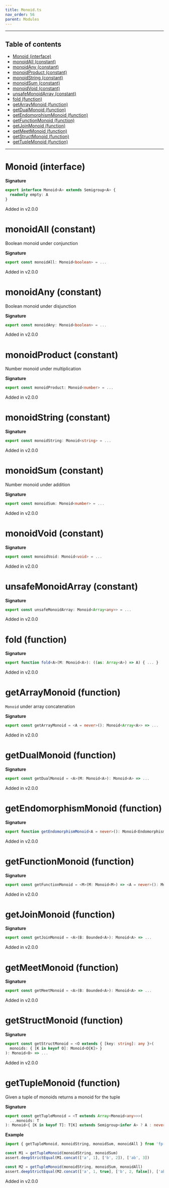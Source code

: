 ```yaml
---
title: Monoid.ts
nav_order: 56
parent: Modules
---
```


---

<h2 class="text-delta">Table of contents</h2>

- [Monoid (interface)](#monoid-interface)
- [monoidAll (constant)](#monoidall-constant)
- [monoidAny (constant)](#monoidany-constant)
- [monoidProduct (constant)](#monoidproduct-constant)
- [monoidString (constant)](#monoidstring-constant)
- [monoidSum (constant)](#monoidsum-constant)
- [monoidVoid (constant)](#monoidvoid-constant)
- [unsafeMonoidArray (constant)](#unsafemonoidarray-constant)
- [fold (function)](#fold-function)
- [getArrayMonoid (function)](#getarraymonoid-function)
- [getDualMonoid (function)](#getdualmonoid-function)
- [getEndomorphismMonoid (function)](#getendomorphismmonoid-function)
- [getFunctionMonoid (function)](#getfunctionmonoid-function)
- [getJoinMonoid (function)](#getjoinmonoid-function)
- [getMeetMonoid (function)](#getmeetmonoid-function)
- [getStructMonoid (function)](#getstructmonoid-function)
- [getTupleMonoid (function)](#gettuplemonoid-function)

---

# Monoid (interface)

**Signature**

```ts
export interface Monoid<A> extends Semigroup<A> {
  readonly empty: A
}
```

Added in v2.0.0

# monoidAll (constant)

Boolean monoid under conjunction

**Signature**

```ts
export const monoidAll: Monoid<boolean> = ...
```

Added in v2.0.0

# monoidAny (constant)

Boolean monoid under disjunction

**Signature**

```ts
export const monoidAny: Monoid<boolean> = ...
```

Added in v2.0.0

# monoidProduct (constant)

Number monoid under multiplication

**Signature**

```ts
export const monoidProduct: Monoid<number> = ...
```

Added in v2.0.0

# monoidString (constant)

**Signature**

```ts
export const monoidString: Monoid<string> = ...
```

Added in v2.0.0

# monoidSum (constant)

Number monoid under addition

**Signature**

```ts
export const monoidSum: Monoid<number> = ...
```

Added in v2.0.0

# monoidVoid (constant)

**Signature**

```ts
export const monoidVoid: Monoid<void> = ...
```

Added in v2.0.0

# unsafeMonoidArray (constant)

**Signature**

```ts
export const unsafeMonoidArray: Monoid<Array<any>> = ...
```

Added in v2.0.0

# fold (function)

**Signature**

```ts
export function fold<A>(M: Monoid<A>): ((as: Array<A>) => A) { ... }
```

Added in v2.0.0

# getArrayMonoid (function)

`Monoid` under array concatenation

**Signature**

```ts
export const getArrayMonoid = <A = never>(): Monoid<Array<A>> => ...
```

Added in v2.0.0

# getDualMonoid (function)

**Signature**

```ts
export const getDualMonoid = <A>(M: Monoid<A>): Monoid<A> => ...
```

Added in v2.0.0

# getEndomorphismMonoid (function)

**Signature**

```ts
export function getEndomorphismMonoid<A = never>(): Monoid<Endomorphism<A>> { ... }
```

Added in v2.0.0

# getFunctionMonoid (function)

**Signature**

```ts
export const getFunctionMonoid = <M>(M: Monoid<M>) => <A = never>(): Monoid<(a: A) => M> => ...
```

Added in v2.0.0

# getJoinMonoid (function)

**Signature**

```ts
export const getJoinMonoid = <A>(B: Bounded<A>): Monoid<A> => ...
```

Added in v2.0.0

# getMeetMonoid (function)

**Signature**

```ts
export const getMeetMonoid = <A>(B: Bounded<A>): Monoid<A> => ...
```

Added in v2.0.0

# getStructMonoid (function)

**Signature**

```ts
export const getStructMonoid = <O extends { [key: string]: any }>(
  monoids: { [K in keyof O]: Monoid<O[K]> }
): Monoid<O> => ...
```

Added in v2.0.0

# getTupleMonoid (function)

Given a tuple of monoids returns a monoid for the tuple

**Signature**

```ts
export const getTupleMonoid = <T extends Array<Monoid<any>>>(
  ...monoids: T
): Monoid<{ [K in keyof T]: T[K] extends Semigroup<infer A> ? A : never }> => ...
```

**Example**

```ts
import { getTupleMonoid, monoidString, monoidSum, monoidAll } from 'fp-ts/lib/Monoid'

const M1 = getTupleMonoid(monoidString, monoidSum)
assert.deepStrictEqual(M1.concat(['a', 1], ['b', 2]), ['ab', 3])

const M2 = getTupleMonoid(monoidString, monoidSum, monoidAll)
assert.deepStrictEqual(M2.concat(['a', 1, true], ['b', 2, false]), ['ab', 3, false])
```

Added in v2.0.0
